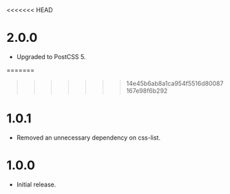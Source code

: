 <<<<<<< HEAD
# 2.0.0

* Upgraded to PostCSS 5.

=======
>>>>>>> 14e45b6ab8a1ca954f5516d80087167e98f6b292
# 1.0.1

* Removed an unnecessary dependency on css-list.

# 1.0.0

* Initial release.
